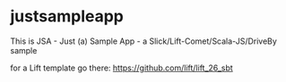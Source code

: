 # justsampleapp
This is JSA - Just (a) Sample App - a Slick/Lift-Comet/Scala-JS/DriveBy sample

for a Lift template go there: https://github.com/lift/lift_26_sbt
